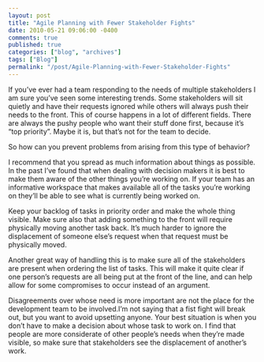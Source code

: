 ```yaml
---
layout: post
title: "Agile Planning with Fewer Stakeholder Fights"
date: 2010-05-21 09:06:00 -0400
comments: true
published: true
categories: ["blog", "archives"]
tags: ["Blog"]
permalink: "/post/Agile-Planning-with-Fewer-Stakeholder-Fights"
---
```

<!-- more -->

<p>If you&rsquo;ve ever had a team responding to the needs of multiple stakeholders I am sure you&rsquo;ve seen some interesting trends. Some stakeholders will sit quietly and have their requests ignored while others will always push their needs to the front. This of course happens in a lot of different fields. There are always the pushy people who want their stuff done first, because it&rsquo;s &ldquo;top priority&rdquo;. Maybe it is, but that&rsquo;s not for the team to decide.</p>
<p>So how can you prevent problems from arising from this type of behavior?</p>
<p>I recommend that you spread as much information about things as possible. In the past I&rsquo;ve found that when dealing with decision makers it is best to make them aware of the other things you&rsquo;re working on. If your team has an informative workspace that makes available all of the tasks you&rsquo;re working on they&rsquo;ll be able to see what is currently being worked on.</p>
<p>Keep your backlog of tasks in priority order and make the whole thing visible. Make sure also that adding something to the front will require physically moving another task back. It&rsquo;s much harder to ignore the displacement of someone else&rsquo;s request when that request must be physically moved.</p>
<p>Another great way of handling this is to make sure all of the stakeholders are present when ordering the list of tasks. This will make it quite clear if one person&rsquo;s requests are all being put at the front of the line, and can help allow for some compromises to occur instead of an argument.</p>
<p>Disagreements over whose need is more important are not the place for the development team to be involved.I&rsquo;m not saying that a fist fight will break out, but you want to avoid upsetting anyone. Your best situation is when you don&rsquo;t have to make a decision about whose task to work on. I find that people are more considerate of other people&rsquo;s needs when they&rsquo;re made visible, so make sure that stakeholders see the displacement of another&rsquo;s work.</p>
